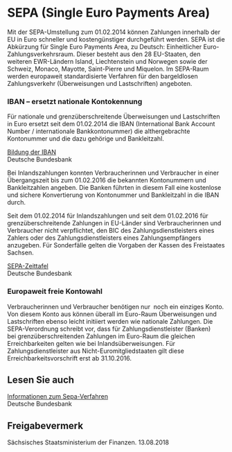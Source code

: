 # SEPA (Single Euro Payments Area)

Mit der SEPA-Umstellung zum 01.02.2014 können Zahlungen innerhalb der EU in Euro schneller und kostengünstiger durchgeführt werden. SEPA ist die Abkürzung für Single Euro Payments Area, zu Deutsch: Einheitlicher Euro-Zahlungsverkehrsraum. Dieser besteht aus den 28 EU-Staaten, den weiteren EWR-Ländern Island, Liechtenstein und Norwegen sowie der Schweiz, Monaco, Mayotte, Saint-Pierre und Miquelon. Im SEPA-Raum werden europaweit standardisierte Verfahren für den bargeldlosen Zahlungsverkehr (Überweisungen und Lastschriften) angeboten.

### IBAN – ersetzt nationale Kontokennung

Für nationale und grenzüberschreitende Überweisungen und Lastschriften in Euro ersetzt seit dem 01.02.2014 die IBAN (International Bank Account Number / internationale Bankkontonummer) die althergebrachte Kontonummer und die dazu gehörige und Bankleitzahl.

[Bildung der IBAN](https://www.bundesbank.de/de/aufgaben/unbarer-zahlungsverkehr/serviceangebot/iban-regeln/iban-regeln-603042 "Bundesbank: Zusammensetzung einer IBAN")  
Deutsche Bundesbank

Bei Inlandszahlungen konnten Verbraucherinnen und Verbraucher in einer Übergangszeit bis zum 01.02.2016 die bekannten Kontonummern und Bankleitzahlen angeben. Die Banken führten in diesem Fall eine kostenlose und sichere Konvertierung von Kontonummer und Bankleitzahl in die IBAN durch.

Seit dem 01.02.2014 für Inlandszahlungen und seit dem 01.02.2016 für grenzüberschreitende Zahlungen in EU-Länder sind Verbraucherinnen und Verbraucher nicht verpflichtet, den BIC des Zahlungsdienstleisters eines Zahlers oder des Zahlungsdienstleisters eines Zahlungsempfängers anzugeben. Für Sonderfälle gelten die Vorgaben der Kassen des Freistaates Sachsen.

[SEPA-Zeittafel](https://www.bundesbank.de/Redaktion/DE/Standardartikel/Aufgaben/Unbarer_Zahlungsverkehr/entwicklung.html)  
Deutsche Bundesbank

### Europaweit freie Kontowahl

Verbraucherinnen und Verbraucher benötigen nur  noch ein einziges Konto. Von diesem Konto aus können überall im Euro-Raum Überweisungen und Lastschriften ebenso leicht initiiert werden wie nationale Zahlungen. Die SEPA-Verordnung schreibt vor, dass für Zahlungsdienstleister (Banken) bei grenzüberschreitenden Zahlungen im Euro-Raum die gleichen Erreichbarkeiten gelten wie bei Inlandsüberweisungen. Für Zahlungsdienstleister aus Nicht-Euromitgliedstaaten gilt diese Erreichbarkeitsvorschrift erst ab 31.10.2016.

## Lesen Sie auch

[Informationen zum Sepa-Verfahren](http://www.sepadeutschland.de)  
Deutsche Bundesbank

## Freigabevermerk

Sächsisches Staatsministerium der Finanzen. 13.08.2018
